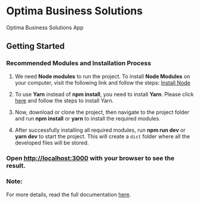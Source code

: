 # Optima Business Solutions  
Optima Business Solutions App

## Getting Started

### **Recommended Modules and Installation Process**

1. We need **Node modules** to run the project. To install **Node Modules** on your computer, visit the following link and follow the steps: [Install Node](https://nodejs.org/en/)
   
2. To use **Yarn** instead of **npm install**, you need to install **Yarn**. Please click [here](https://yarnpkg.com/getting-started/install) and follow the steps to install Yarn.
   
3. Now, download or clone the project, then navigate to the project folder and run **npm install** or **yarn** to install the required modules.

4. After successfully installing all required modules, run **npm run dev** or **yarn dev** to start the project. This will create a `dist` folder where all the developed files will be stored.

### Open [http://localhost:3000](http://localhost:3000) with your browser to see the result.

### Note:  
For more details, read the full documentation [here](https://docs.staticmania.com/aplio/nextjs/introduction).
